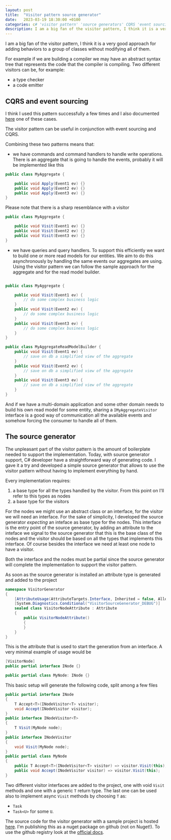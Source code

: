 ```yaml
---
layout: post
title:  "Visitor pattern source generator"
date:   2023-03-19 18:30:00 +0100
categories: c# 'visitor pattern' 'source generators' CQRS 'event sourcing' 
description: I am a big fan of the visitor pattern, I think it is a very good approach for adding behaviors to a group of classes without modifying all of them. 
---
```


I am a big fan of the visitor pattern, I think it is a very good approach for adding behaviors to a group of classes without modifying all of them. 

For example if we are building a compiler we may have an abstract syntax tree that represents the code that the compiler is compiling. Two different visitors can be, for example:
- a type checker 
- a code emitter

<!-- truncate -->

## CQRS and event sourcing

I think I used this pattern successfully a few times and I also documented [here](2021-02-21-Workflows-with-visitor-pattern.md) one of these cases. 

The visitor pattern can be useful in conjunction with event sourcing and CQRS.

Combining these two patterns means that:
- we have commands and command handlers to handle write operations. There is an aggregate that is going to handle the events, probably it will be implemented like this

```csharp
public class MyAggregate {

    public void Apply(Event1 ev) {}
    public void Apply(Event2 ev) {}
    public void Apply(Event3 ev) {}
}
```

Please note that there is a sharp resemblance with a visitor

```csharp
public class MyAggregate {

    public void Visit(Event1 ev) {}
    public void Visit(Event2 ev) {}
    public void Visit(Event3 ev) {}
}
```

- we have queries and query handlers. To support this efficiently we want to build one or more read models for our entities. We aim to do this asynchronously by handling the same events our aggregates are using. 
Using the visitor pattern we can follow the sample approach for the aggregate and for the read model builder. 

```csharp

public class MyAggregate {

    public void Visit(Event1 ev) {
        // do some complex business logic
    }
    public void Visit(Event2 ev) {
        // do some complex business logic
    }
    public void Visit(Event3 ev) {
        // do some complex business logic
    }
}

public class MyAggregateReadModelBuilder {
    public void Visit(Event1 ev) {
        // save on db a simplified view of the aggregate
    }
    public void Visit(Event2 ev) {
        // save on db a simplified view of the aggregate
    }
    public void Visit(Event3 ev) {
        // save on db a simplified view of the aggregate
    }
}
```

And if we have a multi-domain application and some other domain needs to build his own read model for some entity, sharing a `IMyAggregateVisitor` interface is a good way of communication all the available events and somehow forcing the consumer to handle all of them.

## The source generator

The unpleasant part of the visitor pattern is the amount of boilerplate needed to support the implementation. Today, with source generator support, C# developer have a straightforward way of generating code. I gave it a try and developed a simple source generator that allows to use the visitor pattern without having to implement everything by hand. 

Every implementation requires:
1. a base type for all the types handled by the visitor. From this point on I'll refer to this types as nodes
2. a base type for the visitors

For the nodes we might use an abstract class or an interface, for the visitor we will need an interface. For the sake of simplicity, I developed the source generator _expecting_ an inteface as base type for the nodes. This interface is the entry point of the source generator, by adding an attribute to the inteface we signal to the source generator that this is the base class of the nodes and the visitor should be based on all the types that implements this interface. Of course besides the interface we need at least one node to have a visitor.

Both the interface and the nodes must be partial since the source generator will complete the implementation to support the visitor pattern.

As soon as the source generator is installed an attribute type is generated and added to the project

```csharp
namespace VisitorGenerator
{
    [AttributeUsage(AttributeTargets.Interface, Inherited = false, AllowMultiple = false)]
    [System.Diagnostics.Conditional("VisitorSourceGenerator_DEBUG")]
    sealed class VisitorNodeAttribute : Attribute
    {
        public VisitorNodeAttribute()
        {
        }
    }
}
```

This is the attribute that is used to start the generation from an interface. A very minimal example of usage would be

```csharp
[VisitorNode]
public partial interface INode {}

public partial class MyNode: INode {}
```

This basic setup will generate the following code, split among a few files

```csharp
public partial interface INode
{
    T Accept<T>(INodeVisitor<T> visitor);
    void Accept(INodeVisitor visitor);
}
public interface INodeVisitor<T>
{
    T Visit(MyNode node);
}
public interface INodeVisitor
{
    void Visit(MyNode node);
}
public partial class MyNode
{
    public T Accept<T>(INodeVisitor<T> visitor) => visitor.Visit(this);
    public void Accept(INodeVisitor visitor) => visitor.Visit(this);
}
```

Two different visitor interfaces are added to the project, one with void `Visit` methods and one with a generic `T` return type. The last one can be used also to implement async `Visit` methods by choosing `T` as:
- `Task`
- `Task<U>` for some `U`.

The source code for the visitor generator with a sample project is hosted [here](https://github.com/davidelettieri/visitor-generator). I'm publishing this as a nuget package on github (not on Nuget!). To use the github registry look at the [official docs](https://docs.github.com/en/packages/working-with-a-github-packages-registry/working-with-the-nuget-registry).